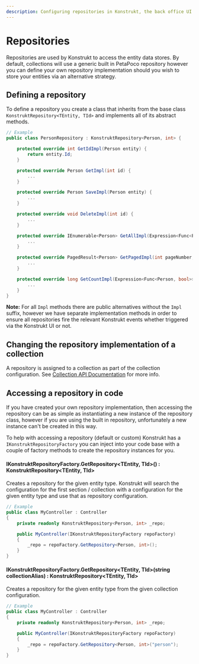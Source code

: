```yaml
---
description: Configuring repositories in Konstrukt, the back office UI builder for Umbraco.
---
```


# Repositories

Repositories are used by Konstrukt to access the entity data stores. By default, collections will use a generic built in PetaPoco repository however you can define your own repository implementation should you wish to store your entities via an alternative strategy.

## Defining a repository

To define a repository you create a class that inherits from the base class `KonstruktRepository<TEntity, TId>` and implements all of its abstract methods.

````csharp
// Example
public class PersonRepository : KonstruktRepository<Person, int> {

    protected override int GetIdImpl(Person entity) {
        return entity.Id;
    }

    protected override Person GetImpl(int id) {
        ...
    }

    protected override Person SaveImpl(Person entity) {
        ...
    }

    protected override void DeleteImpl(int id) {
        ...
    }

    protected override IEnumerable<Person> GetAllImpl(Expression<Func<Person, bool>> whereClause, Expression<Func<Person, object>> orderBy, SortDirection orderByDirection) {
        ...
    }

    protected override PagedResult<Person> GetPagedImpl(int pageNumber, int pageSize, Expression<Func<Person, bool>> whereClause, Expression<Func<Person, object>> orderBy, SortDirection orderByDirection) {
        ...
    }

    protected override long GetCountImpl(Expression<Func<Person, bool>> whereClause) {
        ...
    }
}
````

**Note:** For all `Impl` methods there are public alternatives without the `Impl` suffix, however we have separate implementation methods in order to ensure all repositories fire the relevant Konstrukt events whether triggered via the Konstrukt UI or not.

## Changing the repository implementation of a collection

A repository is assigned to a collection as part of the collection configuration. See [Collection API Documentation](collections.md#changing-a-collection-repository-implementation) for more info.

## Accessing a repository in code

If you have created your own repository implementation, then accessing the repository can be as simple as instantiating a new instance of the repository class, however if you are using the built in repository, unfortunately a new instance can't be created in this way.

To help with accessing a repository (default or custom) Konstrukt has a `IKonstruktRepositoryFactory` you can inject into your code base with a couple of factory methods to create the repository instances for you.

#### **IKonstruktRepositoryFactory.GetRepository&lt;TEntity, TId&gt;() : KonstruktRepository&lt;TEntity, TId&gt;**

Creates a repository for the given entity type. Konstrukt will search the configuration for the first section / collection with a configuration for the given entity type and use that as repository configuration.

````csharp
// Example
public class MyController : Controller
{
    private readonly KonstruktRepository<Person, int> _repo;

    public MyController(IKonstruktRepositoryFactory repoFactory) 
    {
        _repo = repoFactory.GetRepository<Person, int>();
    }
}
````

#### **IKonstruktRepositoryFactory.GetRepository&lt;TEntity, TId&gt;(string collectionAlias) : KonstruktRepository&lt;TEntity, TId&gt;**

Creates a repository for the given entity type from the given collection configuration.

````csharp
// Example
public class MyController : Controller
{
    private readonly KonstruktRepository<Person, int> _repo;

    public MyController(IKonstruktRepositoryFactory repoFactory) 
    {
        _repo = repoFactory.GetRepository<Person, int>("person");
    }
}
````

